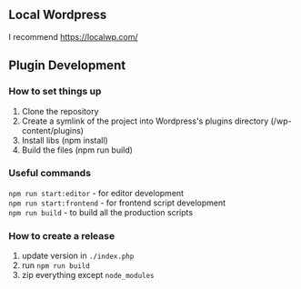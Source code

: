 ## Local Wordpress

I recommend https://localwp.com/

## Plugin Development

### How to set things up

1. Clone the repository
2. Create a symlink of the project into Wordpress's plugins directory (/wp-content/plugins)
3. Install libs (npm install)
4. Build the files (npm run build)

### Useful commands

`npm run start:editor` - for editor development <br />
`npm run start:frontend` - for frontend script development <br />
`npm run build` - to build all the production scripts

### How to create a release

1. update version in `./index.php`
2. run `npm run build`
3. zip everything except `node_modules`
